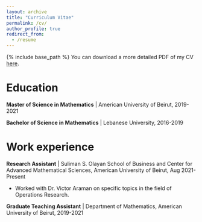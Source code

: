 ```yaml
---
layout: archive
title: "Curriculum Vitae"
permalink: /cv/
author_profile: true
redirect_from:
  - /resume
---
```


{% include base_path %}
You can download a more detailed PDF of my CV [here](/files/CV.pdf).


Education
======
**Master of Science in Mathematics** |
American University of Beirut, 2019-2021

**Bachelor of Science in Mathematics** |
Lebanese University, 2016-2019


# Work experience

 **Research Assistant** | 
 Suliman S. Olayan School of Business and Center for Advanced Mathematical Sciences, American University of Beirut, Aug 2021-Present
   * Worked with Dr. Victor Araman on specific topics in the field of Operations Research.
  

 **Graduate Teaching Assistant** |
 Department of Mathematics, American University of Beirut, 2019-2021
 
